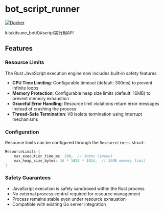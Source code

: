 # bot_script_runner

[![Docker](https://github.com/maa123/bot_script_runner/actions/workflows/docker-publish.yml/badge.svg)](https://github.com/maa123/bot_script_runner/actions/workflows/docker-publish.yml)

kitakitsune_botの#script実行用API

## Features

### Resource Limits
The Rust JavaScript execution engine now includes built-in safety features:

- **CPU Time Limiting**: Configurable timeout (default: 300ms) to prevent infinite loops
- **Memory Protection**: Configurable heap size limits (default: 16MB) to prevent memory exhaustion  
- **Graceful Error Handling**: Resource limit violations return error messages instead of crashing the process
- **Thread-Safe Termination**: V8 isolate termination using interrupt mechanisms

### Configuration
Resource limits can be configured through the `ResourceLimits` struct:

```rust
ResourceLimits {
    max_execution_time_ms: 300,  // 300ms timeout
    max_heap_size_bytes: 16 * 1024 * 1024,  // 16MB memory limit
}
```

### Safety Guarantees
- JavaScript execution is safely sandboxed within the Rust process
- No external process control required for resource management
- Process remains stable even under resource exhaustion
- Compatible with existing Go server integration
